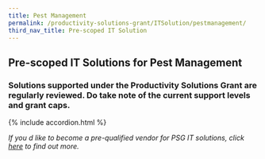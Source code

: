 ```yaml
---
title: Pest Management
permalink: /productivity-solutions-grant/ITSolution/pestmanagement/
third_nav_title: Pre-scoped IT Solution
---
```


## Pre-scoped IT Solutions for Pest Management

### Solutions supported under the Productivity Solutions Grant are regularly reviewed. Do take note of the current support levels and grant caps.

{% include accordion.html %}

_If you d like to become a pre-qualified vendor for PSG IT solutions, click <a target='_blank' rel='noopener' href='https://www.imda.gov.sg/icmvendors' >here</a> to find out more._


